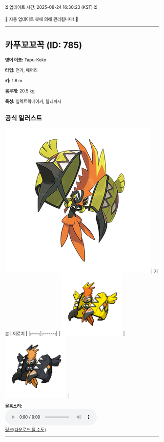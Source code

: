 
⏳ 업데이트 시간: 2025-08-24 16:30:23 (KST) ⏳

🤖 자동 업데이트 봇에 의해 관리됩니다! 🤖

---

# 카푸꼬꼬꼭 (ID: 785)
**영어 이름:** Tapu-Koko

**타입:** 전기, 페어리

**키:** 1.8 m

**몸무게:** 20.5 kg

**특성:** 일렉트릭메이커, 텔레파시

## 공식 일러스트
![](https://raw.githubusercontent.com/PokeAPI/sprites/master/sprites/pokemon/other/official-artwork/785.png)
| 기본 | 이로치 |
|:----:|:------:|
| <img src="https://raw.githubusercontent.com/PokeAPI/sprites/master/sprites/pokemon/785.png" width="200"> | <img src="https://raw.githubusercontent.com/PokeAPI/sprites/master/sprites/pokemon/shiny/785.png" width="200"> |

**울음소리:**<br><audio controls src="https://raw.githubusercontent.com/PokeAPI/cries/main/cries/pokemon/latest/785.ogg"></audio><br> [링크(다운로드 될 수도)](https://raw.githubusercontent.com/PokeAPI/cries/main/cries/pokemon/latest/785.ogg)


---
